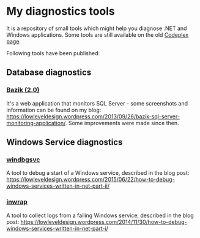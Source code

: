 My diagnostics tools
====================

It is a repository of small tools which might help you diagnose .NET and Windows applications. Some tools are still available on the old [Codeplex page](http://diagnettoolkit.codeplex.com/).

Following tools have been published:

## Database diagnostics ##

### [Bazik (2.0)](https://github.com/lowleveldesign/dotnet-tools/releases/tag/bazik) ###

It's a web application that monitors SQL Server - some screenshots and information can be found on my blog: <https://lowleveldesign.wordpress.com/2013/09/26/bazik-sql-server-monitoring-application/>. Some improvements were made since then.

## Windows Service diagnostics ##

### [windbgsvc](https://github.com/lowleveldesign/dotnet-tools/releases/tag/winsvcdiag) ###

A tool to debug a start of a Windows service, described in the blog post: <https://lowleveldesign.wordpress.com/2015/06/22/how-to-debug-windows-services-written-in-net-part-ii/>

### [inwrap](https://github.com/lowleveldesign/dotnet-tools/releases/tag/inwrap-v1.0.0) ###

A tool to collect logs from a failing Windows service, described in the blog post: <https://lowleveldesign.wordpress.com/2014/11/30/how-to-debug-windows-services-written-in-net-part-i/>

